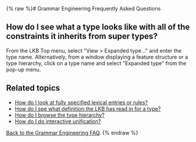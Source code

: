 {% raw %}# Grammar Engineering Frequently Asked Questions

## How do I see what a type looks like with all of the constraints it inherits from super types?

From the LKB Top menu, select "View &gt; Expanded type..." and enter the
type name. Alternatively, from a window displaying a feature structure
or a type hierarchy, click on a type name and select "Expanded type"
from the pop-up menu.

## Related topics

- [How do I look at fully specified lexical entries or
rules?](https://blog.inductorsoftware.com/docsproto/matrix/GeFaqViewEntry)
- [How do I see what definition the LKB has read in for a
type?](https://blog.inductorsoftware.com/docsproto/matrix/GeFaqViewType)
- [How do I browse the type hierarchy?](https://blog.inductorsoftware.com/docsproto/matrix/GeFaqViewHierarchy)
- [How do I do interactive unification?](https://blog.inductorsoftware.com/docsproto/matrix/GeFaqInteractiveUnify)

[Back to the Grammar Engineering FAQ](/GrammarEngineeringFaq).
<update date omitted for speed>{% endraw %}